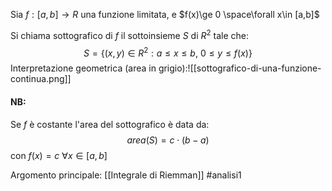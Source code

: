 Sia $f:[a,b]\to R$ una funzione limitata, e $f(x)\ge 0 \space\forall x\in [a,b]$ 

Si chiama sottografico di $f$ il sottoinsieme $S$ di $R^{2}$ tale che:$$S=\{(x,y)\in R^{2}: a \le x \le b \text{, } 0 \le y \le f(x)  \} $$
Interpretazione geometrica (area in grigio):![[sottografico-di-una-funzione-continua.png]]

#### NB:
Se $f$ è costante l'area del sottografico è data da:$$area(S)=c \cdot(b-a)$$ con $f(x) = c$  $\forall x \in [a,b]$ 


Argomento principale: [[Integrale di Riemman]]
#analisi1 